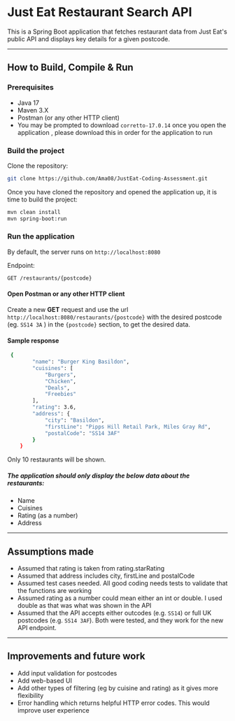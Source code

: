 # Just Eat Restaurant Search API

This is a Spring Boot application that fetches restaurant data from Just Eat's public API and displays key details for a given postcode.

---

## How to Build, Compile & Run
### Prerequisites 
- Java 17
- Maven 3.X
- Postman (or any other HTTP client)
- You may be prompted to download ```corretto-17.0.14``` once you open the application , please download this in order for the application to run

### Build the project 
Clone the repository:
```bash
git clone https://github.com/Ama08/JustEat-Coding-Assessment.git
```
Once you have cloned the repository and opened the application up, it is time to build the project:
```bash
mvn clean install
mvn spring-boot:run
```

### Run the application
By default, the server runs on ``` http://localhost:8080 ```

Endpoint:
```bash
GET /restaurants/{postcode}
```

#### Open Postman or any other HTTP client
Create a new **GET** request and use the url ``` http://localhost:8080/restaurants/{postcode} ``` with the desired postcode (eg. ```SS14 3A``` ) in the ```{postcode}``` section, to get the desired data.
#### Sample response
```bash
 {
        "name": "Burger King Basildon",
        "cuisines": [
            "Burgers",
            "Chicken",
            "Deals",
            "Freebies"
        ],
        "rating": 3.6,
        "address": {
            "city": "Basildon",
            "firstLine": "Pipps Hill Retail Park, Miles Gray Rd",
            "postalCode": "SS14 3AF"
        }
    }
```
Only 10 restaurants will be shown.

##### The application should only display the below data about the restaurants:
- Name
- Cuisines
- Rating (as a number)
- Address

---
## Assumptions made
- Assumed that rating is taken from rating.starRating
- Assumed that address includes city, firstLine and postalCode
- Assumed test cases needed. All good coding needs tests to validate that the functions are working
- Assumed rating as a number could mean either an int or double. I used double as that was what was shown in the API
- Assumed that the API accepts either outcodes (e.g. ```SS14```) or full UK postcodes (e.g. ```SS14 3AF```). Both were tested, and they work for the new API endpoint.

---
## Improvements and future work
- Add input validation for postcodes
- Add web-based UI
- Add other types of filtering (eg by cuisine and rating) as it gives more flexibility
- Error handling which returns helpful HTTP error codes. This would improve user experience
